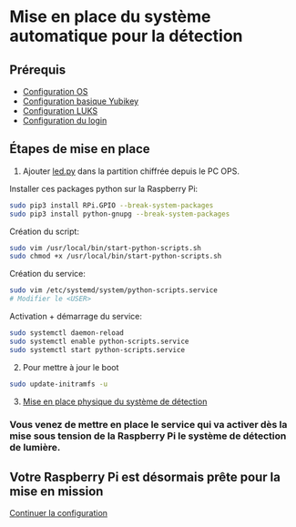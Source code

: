 # Mise en place du système automatique pour la détection

## Prérequis

* [Configuration OS](1_configuration_os.md)
* [Configuration basique Yubikey](2_yubikey_basic_configuration.md)
* [Configuration LUKS](3_configuration_luks.md)
* [Configuration du login](4_login_authentication.md)

## Étapes de mise en place

1. Ajouter [led.py](../../src/led.py) dans la partition chiffrée depuis le PC OPS.

Installer ces packages python sur la Raspberry Pi:
```bash
sudo pip3 install RPi.GPIO --break-system-packages
sudo pip3 install python-gnupg --break-system-packages
```

Création du script:
```bash
sudo vim /usr/local/bin/start-python-scripts.sh
sudo chmod +x /usr/local/bin/start-python-scripts.sh
```

Création du service:
```bash
sudo vim /etc/systemd/system/python-scripts.service
# Modifier le <USER>
```

Activation + démarrage du service:
```bash
sudo systemctl daemon-reload
sudo systemctl enable python-scripts.service
sudo systemctl start python-scripts.service
```

2. Pour mettre à jour le boot
```bash
sudo update-initramfs -u
```

3. [Mise en place physique du système de détection](../raspberry_pi_config/conf/Technical_documentation_detection.pdf)


### Vous venez de mettre en place le service qui va activer dès la mise sous tension de la Raspberry Pi le système de détection de lumière.

## Votre Raspberry Pi est désormais prête pour la mise en mission


[Continuer la configuration](./6_ready_mission.md)